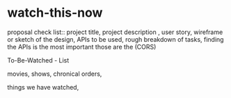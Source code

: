 # watch-this-now
proposal check list::
project title, project description , user story, wireframe or sketch of the design, 
APIs to be used, rough breakdown of tasks, finding the APIs is the most important those are the (CORS)

To-Be-Watched - List

movies, shows, chronical orders,

things we have watched,
